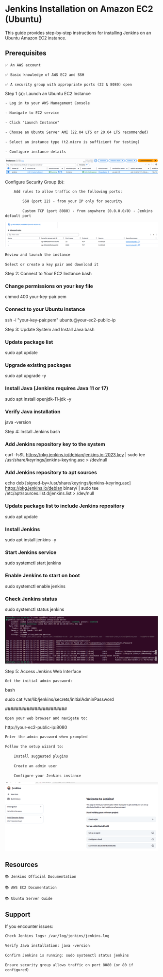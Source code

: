 # Jenkins Installation on Amazon EC2 (Ubuntu)

This guide provides step-by-step instructions for installing Jenkins on an Ubuntu Amazon EC2 instance.

## Prerequisites

    ✅ An AWS account

    ✅ Basic knowledge of AWS EC2 and SSH

    ✅ A security group with appropriate ports (22 & 8080) open

Step 1 (a): Launch an Ubuntu EC2 Instance

    - Log in to your AWS Management Console

    - Navigate to EC2 service

    - Click "Launch Instance"

    - Choose an Ubuntu Server AMI (22.04 LTS or 20.04 LTS recommended)

    - Select an instance type (t2.micro is sufficient for testing)

    - Configure instance details 

    
![ec2](./jenk1.png)

Configure Security Group (b):

        Add rules to allow traffic on the following ports:

            SSH (port 22) - from your IP only for security

            Custom TCP (port 8080) - from anywhere (0.0.0.0/0) - Jenkins default port

![sg](./jenk2.png)

    Review and launch the instance

    Select or create a key pair and download it

Step 2: Connect to Your EC2 Instance
bash

### Change permissions on your key file
chmod 400 your-key-pair.pem

### Connect to your Ubuntu instance
ssh -i "your-key-pair.pem" ubuntu@your-ec2-public-ip

Step 3: Update System and Install Java
bash

### Update package list
sudo apt update

### Upgrade existing packages
sudo apt upgrade -y

### Install Java (Jenkins requires Java 11 or 17)
sudo apt install openjdk-11-jdk -y

### Verify Java installation
java -version

Step 4: Install Jenkins
bash

### Add Jenkins repository key to the system
curl -fsSL https://pkg.jenkins.io/debian/jenkins.io-2023.key | sudo tee \
  /usr/share/keyrings/jenkins-keyring.asc > /dev/null

### Add Jenkins repository to apt sources
echo deb [signed-by=/usr/share/keyrings/jenkins-keyring.asc] \
  https://pkg.jenkins.io/debian binary/ | sudo tee \
  /etc/apt/sources.list.d/jenkins.list > /dev/null

### Update package list to include Jenkins repository
sudo apt update

### Install Jenkins
sudo apt install jenkins -y

### Start Jenkins service
sudo systemctl start jenkins

### Enable Jenkins to start on boot
sudo systemctl enable jenkins

### Check Jenkins status
sudo systemctl status jenkins

![jenkins_running](./jenks3.png)


Step 5: Access Jenkins Web Interface

    Get the initial admin password:

bash

sudo cat /var/lib/jenkins/secrets/initialAdminPassword

#######################

    Open your web browser and navigate to:


http://your-ec2-public-ip:8080

    Enter the admin password when prompted

    Follow the setup wizard to:

        Install suggested plugins

        Create an admin user

        Configure your Jenkins instance

![jenkins_running](./jenks4.png)

## Resources

    📚 Jenkins Official Documentation

    📚 AWS EC2 Documentation

    📚 Ubuntu Server Guide

## Support

If you encounter issues:

    Check Jenkins logs: /var/log/jenkins/jenkins.log

    Verify Java installation: java -version

    Confirm Jenkins is running: sudo systemctl status jenkins

    Ensure security group allows traffic on port 8080 (or 80 if configured)